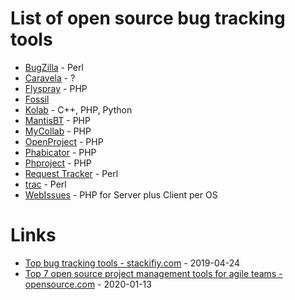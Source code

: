 # List of open source bug tracking tools

* [BugZilla](https://www.bugzilla.org/) - Perl
* [Caravela](https://caravelahq.com/) - ?
* [Flyspray](https://www.flyspray.org/) - PHP
* [Fossil](https://www.fossil-scm.org/)
* [Kolab](https://kolab.org/) - C++, PHP, Python
* [MantisBT](https://mantisbt.org/) - PHP
* [MyCollab](https://mycollab.com/) - PHP
* [OpenProject](https://www.openproject.org/) - PHP
* [Phabicator](https://www.phacility.com/phabricator/) - PHP
* [Phproject](https://www.phproject.org/) - PHP
* [Request Tracker](https://bestpractical.squarespace.com/request-tracker) - Perl
* [trac](https://trac.edgewall.org/) - Perl
* [WebIssues](https://webissues.mimec.org/) - PHP for Server plus Client per OS

# Links

* [Top bug tracking tools - stackifiy.com](https://stackify.com/top-bug-tracking-tools/) - 2019-04-24
* [Top 7 open source project management tools for agile teams - opensource.com](https://opensource.com/article/18/2/agile-project-management-tools) - 2020-01-13
